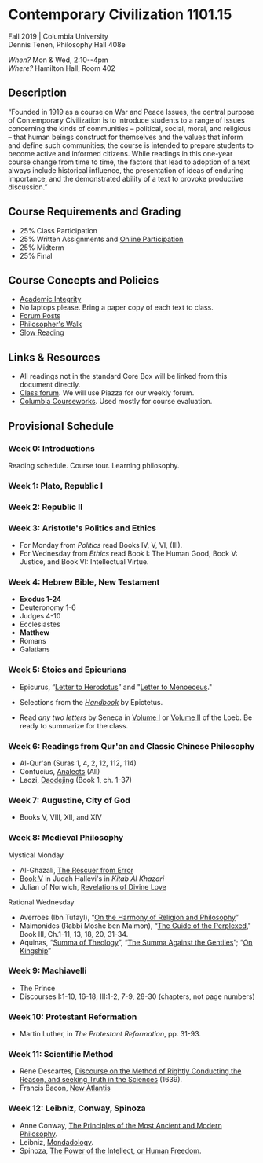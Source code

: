 # Contemporary Civilization 1101.15   
Fall 2019 | Columbia University  
Dennis Tenen, Philosophy Hall 408e  

*When?* Mon & Wed, 2:10--4pm  
*Where?* Hamilton Hall, Room 402 

## Description

“Founded in 1919 as a course on War and Peace Issues, the central purpose of
Contemporary Civilization is to introduce students to a range of issues
concerning the kinds of communities – political, social, moral, and religious
– that human beings construct for themselves and the values that inform and
define such communities; the course is intended to prepare students to become
active and informed citizens. While readings in this one-year course change
from time to time, the factors that lead to adoption of a text always include
historical influence, the presentation of ideas of enduring importance, and
the demonstrated ability of a text to provoke productive discussion.”

## Course Requirements and Grading

* 25% Class Participation  
* 25% Written Assignments and [Online Participation](https://piazza.com/class/k05jgl8g7v31q9)  
* 25% Midterm  
* 25% Final  

## Course Concepts and Policies

* [Academic
Integrity](https://github.com/denten-courses/teaching-concepts/blob/master/academic-integrity.md)
* No laptops please. Bring a paper copy of each text to class.
* [Forum
Posts](https://github.com/denten-courses/teaching-concepts/blob/master/forum-posts.md)
* [Philosopher's
Walk](https://github.com/denten-courses/teaching-concepts/blob/master/philosophers-walk.md)
* [Slow
Reading](https://github.com/denten-courses/teaching-concepts/blob/master/slow-reading.md)

## Links & Resources

* All readings not in the standard Core Box will be linked from this document
directly.
* [Class forum](https://piazza.com/class/k05jgl8g7v31q9). We will use Piazza
for our weekly forum.
* [Columbia
Courseworks](https://courseworks2.columbia.edu/courses/83147).
Used mostly for course evaluation.

## Provisional Schedule
### Week 0: Introductions

Reading schedule. Course tour. Learning philosophy.

### Week 1: Plato, Republic I
### Week 2: Republic II 
### Week 3: Aristotle's Politics and Ethics

- For Monday from *Politics* read Books IV, V, VI, (III).
- For Wednesday from *Ethics* read Book I: The Human Good, Book V: Justice, and Book VI: Intellectual Virtue.

### Week 4: Hebrew Bible, New Testament

- **Exodus 1-24**
- Deuteronomy 1-6
- Judges 4-10
- Ecclesiastes
- **Matthew**
- Romans
- Galatians
    
### Week 5: Stoics and Epicurians

- Epicurus, “[Letter to Herodotus][52]” and "[Letter to Menoeceus][51]."

- Selections from the [*Handbook*][53] by Epictetus.

- Read *any two letters* by Seneca in [Volume I][55] or [Volume II][54] of the Loeb. Be ready
  to summarize for the class.

[51]: https://www.college.columbia.edu/core/system/files/text/Letter%20to%20Menoeceus.pdf
[52]: https://www.college.columbia.edu/core/system/files/text/Letter%20to%20Herodotus_0.pdf
[53]: https://courseworks2.columbia.edu/files/5992588/download?download_frd=1
[54]: https://archive.org/download/L076SenecaTheYoungerEpistulaeMoralesV6692/L076-Seneca%20the%20Younger%20Epistulae%20Morales%20V%3A66-92.pdf
[55]: https://archive.org/download/L075SenecaTheYoungerIVEpistulaeMoralesI140/L075-Seneca%20the%20Younger%20IV%20Epistulae%20Morales%20I%3A1-40.pdf

### Week 6: Readings from Qur'an and Classic Chinese Philosophy

- Al-Qur'an (Suras 1, 4, 2, 12, 112, 114)
- Confucius,
[Analects](https://drive.google.com/file/d/0B4OAOue0b3VMX3FzN013dTNXYjg/view?usp=sharing)
(All)
- Laozi,
[Daodejing](https://drive.google.com/file/d/0B4OAOue0b3VMX3FzN013dTNXYjg/view?usp=sharing)
(Book 1, ch. 1-37)

### Week 7: Augustine, City of God 
- Books V, VIII, XII, and XIV

### Week 8: Medieval Philosophy
Mystical Monday
- Al-Ghazali, [The Rescuer from
Error](https://drive.google.com/file/d/0B4OAOue0b3VMUjZyc2lESTBQME0/view?usp=sharing)
- [Book
V](http://books.google.com/books?id=rvY_AAAAYAAJ&printsec=frontcover&dq=Kitab+al+Khazari&hl=en&sa=X&ei=2IFJVMnuFIHmsASB5IHwDQ&ved=0CB8Q6AEwAA#v=onepage&q=Kitab%20al%20Khazari&f=false)
in Judah Hallevi's in *Kitab Al Khazari*
- Julian of Norwich, [Revelations of Divine
Love](https://www.college.columbia.edu/core/conciv/ccreader)  

Rational Wednesday  
- Averroes (Ibn Tufayl), “[On the Harmony of Religion and
Philosophy](http://www.fordham.edu/halsall/source/1190averroes.asp)” 
- Maimonides (Rabbi Moshe ben Maimon), “[The Guide of the
Perplexed](https://archive.org/details/guideforperplexe00maim)," Book III,
Ch.1-11, 13, 18, 20, 31-34.
- Aquinas, “[Summa of
Theology](https://drive.google.com/file/d/0B4OAOue0b3VMakVuSlRKTGRyOVk/view?usp=sharing)”,
“[The Summa Against the
Gentiles](https://drive.google.com/file/d/0B4OAOue0b3VMLUhReE5HREpsUk0/view?usp=sharing)”;
“[On
Kingship](https://drive.google.com/file/d/0B4OAOue0b3VMYUpkVUZZNmR1OTQ/view?usp=sharing)”

### Week 9: Machiavelli
- The Prince 
- Discourses I:1-10, 16-18; III:1-2, 7-9, 28-30 (chapters, not page numbers)

### Week 10: Protestant Reformation 
- Martin Luther, in *The Protestant Reformation*, pp. 31-93.

### Week 11: Scientific Method
- Rene Descartes, [Discourse on the Method of Rightly Conducting the Reason, and seeking Truth in the Sciences](https://www.marxists.org/reference/archive/descartes/1635/discourse-method.htm)
(1639).
- Francis Bacon, [New Atlantis](http://www.gutenberg.org/files/2434/2434-h/2434-h.htm)

### Week 12: Leibniz, Conway, Spinoza

- Anne Conway, [The Principles of the Most Ancient and Modern Philosophy](http://www.earlymoderntexts.com/assets/pdfs/conway1692_1.pdf).
- Leibniz, [Mondadology](http://www.earlymoderntexts.com/assets/pdfs/leibniz1714b.pdf).
- Spinoza, [The Power of the Intellect, or Human Freedom](http://www.earlymoderntexts.com/assets/pdfs/spinoza1665part5.pdf).
